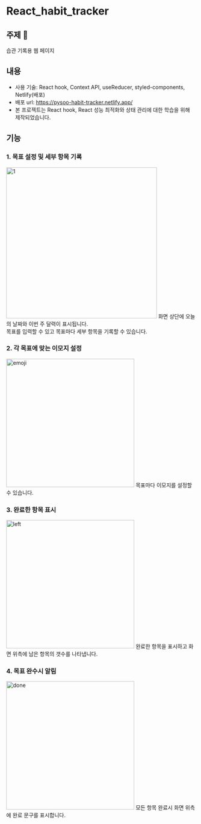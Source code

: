 # React_habit_tracker
## 주제 :memo:
습관 기록용 웹 페이지
## 내용
- 사용 기술: React hook, Context API, useReducer, styled-components, Netlify(배포)
- 배포 url: https://pysoo-habit-tracker.netlify.app/
- 본 프로젝트는 React hook, React 성능 최적화와 상태 관리에 대한 학습을 위해 제작되었습니다.
   
## 기능
### 1. 목표 설정 및 세부 항목 기록
<img width="400" alt="1" src="https://user-images.githubusercontent.com/55135881/142326294-bd1bdaac-66e3-404d-97c5-9bb233eabf54.PNG">
화면 상단에 오늘의 날짜와 이번 주 달력이 표시됩니다. <br>
목표를 입력할 수 있고 목표마다 세부 항목을 기록할 수 있습니다.
<br>

### 2. 각 목표에 맞는 이모지 설정
<img width="340" alt="emoji" src="https://user-images.githubusercontent.com/55135881/142326330-d48ed7a0-09d2-4066-91e0-8a706749b32e.PNG">
목표마다 이모지를 설정할 수 있습니다.
<br>

### 3. 완료한 항목 표시
<img width="340" alt="left" src="https://user-images.githubusercontent.com/55135881/142326336-b2c4e559-07d5-47c7-a88e-8f5cb7b83ad5.PNG">
완료한 항목을 표시하고 화면 위측에 남은 항목의 갯수를 나타냅니다.
<br>

### 4. 목표 완수시 알림
<img width="340" alt="done" src="https://user-images.githubusercontent.com/55135881/142326319-f5c2df1c-543c-4619-9ec0-ce0511a3757e.PNG">
모든 항목 완료시 화면 위측에 완료 문구를 표시합니다.
